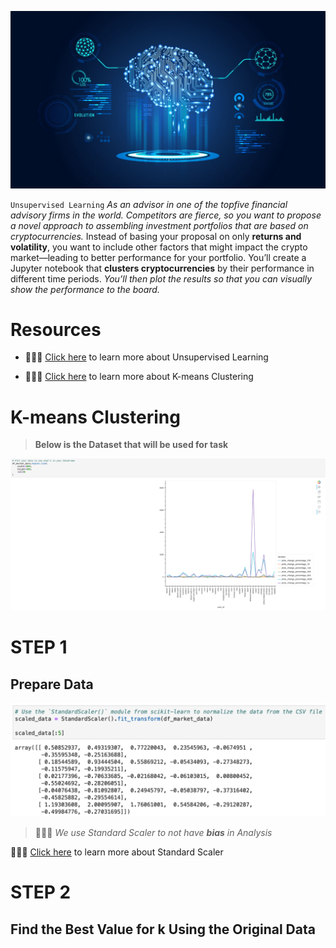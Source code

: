 ![](pics/1*aSC3odScNMyz7Y6MZvqJ1Q.jpeg)

`Unsupervised Learning` *As an advisor in one of the topfive financial advisory firms in the world. Competitors are fierce, so you want to propose a novel approach to assembling investment portfolios that are based on cryptocurrencies.* Instead of basing your proposal on only **returns and volatility**, you want to include other factors that might impact the crypto market—leading to better performance for your portfolio. You’ll create a Jupyter notebook that **clusters cryptocurrencies** by their performance in different time periods. *You’ll then plot the results so that you can visually show the performance to the board.*
   
 # Resources   
 
 * 👨🏿‍⚖️ [Click here](https://www.ibm.com/cloud/learn/unsupervised-learning) to learn more about Unsupervised Learning

 * 👨🏿‍⚖️ [Click here](https://towardsdatascience.com/understanding-k-means-clustering-in-machine-learning-6a6e67336aa1) to learn more about K-means Clustering



# K-means Clustering

 > **Below is the Dataset that will be used for task**  

![](pics/data.png)

# STEP 1
 ## Prepare Data 
  
  ![](pics/scaler.png)

 > 👨🏿‍⚖️ *We use Standard Scaler to not have **bias** in Analysis*
   
   👨🏿‍⚖️ [Click here](https://thecleverprogrammer.com/2020/09/22/standardscaler-in-machine-learning/) to learn more about Standard Scaler

# STEP 2
  ## Find the Best Value for k Using the Original Data






<!-- [click](https://www.pics-itech.com/) -->